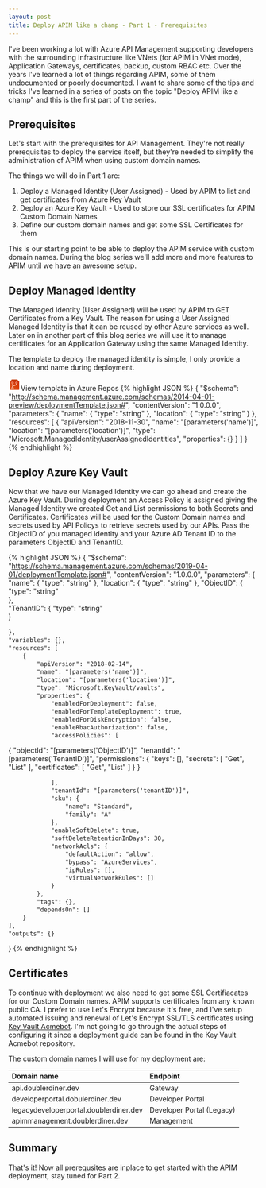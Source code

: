 ```yaml
---
layout: post
title: Deploy APIM like a champ - Part 1 - Prerequisites
---
```


I've been working a lot with Azure API Management supporting developers with the surrounding infrastructure like VNets (for APIM in VNet mode), Application Gateways, certificates, backup, custom RBAC etc. Over the years I've learned a lot of things regarding APIM, some of them undocumented or poorly documented. I want to share some of the tips and tricks I've learned in a series of posts on the topic "Deploy APIM like a champ" and this is the first part of the series.

Prerequisites
------

Let's start with the prerequisites for API Management. They're not really prerequisites to deploy the service itself, but they're needed to simplify the administration of APIM when using custom domain names.

The things we will do in Part 1 are:

1. Deploy a Managed Identity (User Assigned) - Used by APIM to list and get certificates from Azure Key Vault
2. Deploy an Azure Key Vault - Used to store our SSL certificates for APIM Custom Domain Names
3. Define our custom domain names and get some SSL Certificates for them

This is our starting point to be able to deploy the APIM service with custom domain names. During the blog series we'll add more and more features to APIM until we have an awesome setup.

Deploy Managed Identity
-----

The Managed Identity (User Assigned) will be used by APIM to GET Certificates from a Key Vault. The reason for using a User Assigned Managed Identity is that it can be reused by other Azure services as well. Later on in another part of this blog series we will use it to manage certificates for an Application Gateway using the same Managed Identity.

The template to deploy the managed identity is simple, I only provide a location and name during deployment.

<img src="https://github.com/StefanIvemo/stefanivemo.github.io/blob/master/images/devops/azurerepos.png?raw=true" width="25" height="25">View template in Azure Repos
{% highlight JSON %}
{
    "$schema": "http://schema.management.azure.com/schemas/2014-04-01-preview/deploymentTemplate.json#",
    "contentVersion": "1.0.0.0",
    "parameters": {
        "name": {
            "type": "string"
        },
        "location": {
            "type": "string"
        }
    },
    "resources": [
        {
            "apiVersion": "2018-11-30",
            "name": "[parameters('name')]",
            "location": "[parameters('location')]",
            "type": "Microsoft.ManagedIdentity/userAssignedIdentities",
            "properties": {}
        }
    ]
}
{% endhighlight %}

Deploy Azure Key Vault
-----

Now that we have our Managed Identity we can go ahead and create the Azure Key Vault. During deployment an Access Policy is assigned giving the Managed Identity we created Get and List permissions to both Secrets and Certificates. Certificates will be used for the Custom Domain names and secrets used by API Policys to retrieve secrets used by our APIs. Pass the ObjectID of you managed identity and your Azure AD Tenant ID to the parameters ObjectID and TenantID.

{% highlight JSON %}
{
    "$schema": "https://schema.management.azure.com/schemas/2019-04-01/deploymentTemplate.json#",
    "contentVersion": "1.0.0.0",
    "parameters": {
        "name": {
            "type": "string"
        },
        "location": {
            "type": "string"
        },
         "ObjectID": {
            "type": "string"        
        },  
        "TenantID": {
            "type": "string"        
        }   
      
    },
    "variables": {},
    "resources": [
        {
            "apiVersion": "2018-02-14",
            "name": "[parameters('name')]",
            "location": "[parameters('location')]",
            "type": "Microsoft.KeyVault/vaults",
            "properties": {
                "enabledForDeployment": false,
                "enabledForTemplateDeployment": true,
                "enabledForDiskEncryption": false,
                "enableRbacAuthorization": false,
                "accessPolicies": [
 {
                    "objectId": "[parameters('ObjectID')]",
                    "tenantId": "[parameters('TenantID')]",
                    "permissions": {
                        "keys": [],
                        "secrets": [
                            "Get",
                            "List"
                        ],
                        "certificates": [
                            "Get",
                            "List"
                        ]
                    }
                }

                ],
                "tenantId": "[parameters('tenantID')]",
                "sku": {
                    "name": "Standard",
                    "family": "A"
                },
                "enableSoftDelete": true,
                "softDeleteRetentionInDays": 30,
                "networkAcls": {                  
                    "defaultAction": "allow",
                    "bypass": "AzureServices",
                    "ipRules": [],
                    "virtualNetworkRules": []     
                }
            },
            "tags": {},
            "dependsOn": []
        }
    ],
    "outputs": {}
}
{% endhighlight %}

Certificates
-----

To continue with deployment we also need to get some SSL Certifiacates for our Custom Domain names. APIM supports certificates from any known public CA. I prefer to use Let's Encrypt because it's free, and I've setup automated issuing and renewal of Let's Encrypt SSL/TLS certificates using [Key Vault Acmebot](https://github.com/shibayan/keyvault-acmebot). I'm not going to go through the actual steps of configuring it since a deployment guide can be found in the Key Vault Acmebot repository.

The custom domain names I will use for my deployment are:

| Domain name   | Endpoint      |
| :------------- |:-------------|
| api.doublerdiner.dev     | Gateway |
| developerportal.dobulerdiner.dev   | Developer Portal      |
| legacydeveloperportal.doublerdiner.dev | Developer Portal (Legacy)     |
| apimmanagement.doublerdiner.dev | Management    |

Summary
-----
That's it! Now all prerequsites are inplace to get started with the APIM deployment, stay tuned for Part 2.